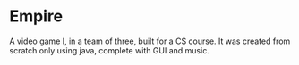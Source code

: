 # Empire
 A video game I, in a team of three, built for a CS course. It was created from scratch only using java, complete with GUI and music.
